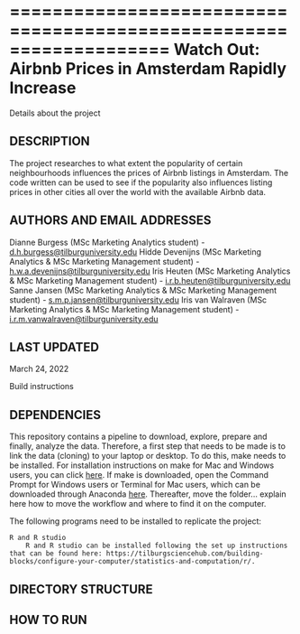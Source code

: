 ===================================================================
Watch Out: Airbnb Prices in Amsterdam Rapidly Increase
===================================================================

Details about the project

DESCRIPTION
------------
The project researches to what extent the popularity of certain neighbourhoods influences the prices of Airbnb listings in Amsterdam. The code written can be used to see if the popularity also influences listing prices in other cities all over the world with the available Airbnb data.

AUTHORS AND EMAIL ADDRESSES
---------------------------
Dianne Burgess (MSc Marketing Analytics student) - d.h.burgess@tilburguniversity.edu
Hidde Devenijns (MSc Marketing Analytics & MSc Marketing Management student) - h.w.a.devenijns@tilburguniversity.edu
Iris Heuten (MSc Marketing Analytics & MSc Marketing Management student) - i.r.b.heuten@tilburguniversity.edu
Sanne Jansen (MSc Marketing Analytics & MSc Marketing Management student) - s.m.p.jansen@tilburguniversity.edu
Iris van Walraven (MSc Marketing Analytics & MSc Marketing Management student) - i.r.m.vanwalraven@tilburguniversity.edu

LAST UPDATED
------------
March 24, 2022

Build instructions

DEPENDENCIES
------------
This repository contains a pipeline to download, explore, prepare and finally, analyze the data. Therefore, a first step that needs to be made is to link the data (cloning) to your laptop or desktop. To do this, make needs to be installed. For installation instructions on make for Mac and Windows users, you can click [here](https://tilburgsciencehub.com/building-blocks/configure-your-computer/automation-and-workflows/make/). If make is downloaded, open the Command Prompt for Windows users or Terminal for Mac users, which can be downloaded through Anaconda [here](https://www.anaconda.com/products/individual). Thereafter, move the folder... explain here how to move the workflow and where to find it on the computer.

The following programs need to be installed to replicate the project:

    R and R studio
        R and R studio can be installed following the set up instructions that can be found here: https://tilburgsciencehub.com/building-blocks/configure-your-computer/statistics-and-computation/r/.
              
 

DIRECTORY STRUCTURE
-------------------

HOW TO RUN
----------
